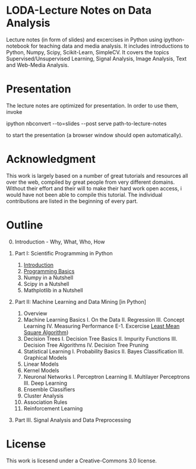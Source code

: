 LODA-Lecture Notes on Data Analysis
===================================

Lecture notes (in form of slides) and excercises in Python using ipython-notebook for teaching data and media analysis.
It includes introductions to Python, Numpy, Scipy, Scikit-Learn, SimpleCV.
It covers the topics Supervised/Unsupervised Learning, Signal Analysis, Image Analysis, Text and Web-Media Analysis. 

Presentation
============
The lecture notes are optimized for presentation. In order to use them, invoke

  ipython nbconvert --to=slides --post serve path-to-lecture-notes

to start the presentation (a browser window should open automatically).

Acknowledgment
==============

This work is largely based on a number of great tutorials and resources all over the web, compiled by great people from very different domains. Without their effort and their will to make their hard work open access, i would have not been able to compile this tutorial. The individual contributions are listed in the beginning of every part.  


Outline
=======

0. Introduction - Why, What, Who, How
1. Part I: Scientific Programming in Python

   1. [Introduction](http://nbviewer.ipython.org/urls/raw.github.com/mgrani/LODA-lecture-notes-on-data-analysis/master/1.SP-in-Python/SPiP-1-Introduction.ipynb)
   2. [Programming Basics](http://nbviewer.ipython.org/urls/raw.github.com/mgrani/LODA-lecture-notes-on-data-analysis/master/1.SP-in-Python/SPiP-2-Python-Programing-Basics.ipynb)
   3. Numpy in a Nutshell
   4. Scipy in a Nutshell
   5. Mathplotlib in a Nutshell
2. Part II: Machine Learning and Data Mining \[in Python\]
   1. Overview
   2. Machine Learning Basics
      I.   On the Data
      II.  Regression
      III. Concept Learning
      IV.  Measuring Performance
      E-1. Excercise [Least Mean Square Algorithm](http://nbviewer.ipython.org/urls/raw.github.com/mgrani/LODA-lecture-notes-on-data-analysis/2.ML-and-DM/2.ML-and-DM-Example-LMS.ipynb))
   3. Decision Trees
      I.   Decision Tree Basics
      II.  Impurity Functions
      III. Decision Tree Algorithms
      IV.  Decision Tree Pruning
   4. Statistical Learning
      I.   Probability Basics
      II.  Bayes Classification
      III. Graphical Models
   5. Linear Models
   6. Kernel Models
   7. Neuronal Networks
      I.   Perceptron Learning
      II.  Multilayer Perceptrons
      III. Deep Learning
   8. Ensemble Classifiers
   9. Cluster Analysis
   10. Association Rules
   11. Reinforcement Learning
3. Part III. Signal Analysis and Data Preprocessing 
    

License
=======

This work is licesend under a Creative-Commons 3.0 license. 

